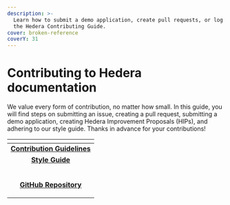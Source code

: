 ```yaml
---
description: >-
  Learn how to submit a demo application, create pull requests, or log issues in
  the Hedera Contributing Guide.
cover: broken-reference
coverY: 31
---
```


# Contributing to Hedera documentation

We value every form of contribution, no matter how small. In this guide, you will find steps on submitting an issue, creating a pull request, submitting a demo application, creating Hedera Improvement Proposals (HIPs), and adhering to our style guide. Thanks in advance for your contributions!

<table data-view="cards"><thead><tr><th align="center"></th></tr></thead><tbody><tr><td align="center"><a href="contribution-guidelines/"><strong>Contribution Guidelines</strong></a></td></tr><tr><td align="center"><a href="style-guide/"><strong>Style Guide</strong></a></td></tr><tr><td align="center"><p><picture><source srcset="https://cdn.pixabay.com/photo/2022/01/30/13/33/github-6980894_960_720.png" media="(prefers-color-scheme: dark)"><img src="../../.gitbook/assets/image (6).png" alt="" data-size="line"></picture></p><p> <a href="https://github.com/hashgraph/hedera-docs"><strong>GitHub Repository</strong></a></p></td></tr></tbody></table>
